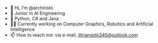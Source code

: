 - 👋 Hi, I’m @archiristo
- 👀 Junior in AI Engineering
- 🌱 Python, C# and Java
- 👩‍💻 Currently working on Computer Graphics, Robotics and Artificial Intelligence
- 📫 How to reach me: via e-mail, iltriangolo345@outlook.com
